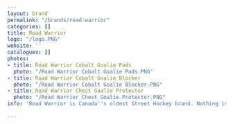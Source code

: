 ```yaml
---
layout: brand
permalink: "/brands/road-warrior"
categories: []
title: Road Warrior
logo: "/logo.PNG"
website: ''
catalogues: []
photos:
- title: Road Warrior Cobalt Goalie Pads
  photo: "/Road Warrior Cobalt Goalie Pads.PNG"
- title: Road Warrior Cobalt Goalie Blocker
  photo: "/Road Warrior Cobalt Goalie Blocker.PNG"
- title: Road Warrior Chest Goalie Protector
  photo: "/Road Warrior Chest Goalie Protector.PNG"
info: 'Road Warrior is Canada''s oldest Street Hockey brand. Nothing is more '

---
```

